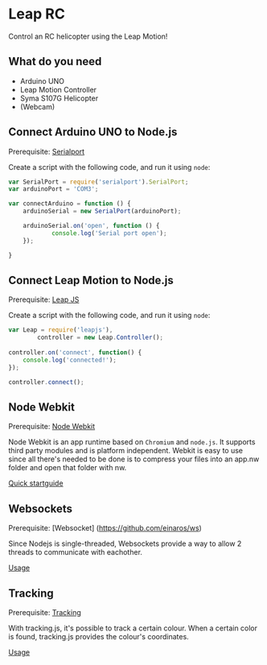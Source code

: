 # Leap RC

Control an RC helicopter using the Leap Motion!

## What do you need

- Arduino UNO
- Leap Motion Controller
- Syma S107G Helicopter
- (Webcam)

## Connect Arduino UNO to Node.js

Prerequisite: [Serialport](https://github.com/voodootikigod/node-serialport)

Create a script with the following code, and run it using `node`:

```js
var SerialPort = require('serialport').SerialPort;
var arduinoPort = 'COM3';

var connectArduino = function () {
    arduinoSerial = new SerialPort(arduinoPort);

    arduinoSerial.on('open', function () {
            console.log('Serial port open');
    });

}
```

## Connect Leap Motion to Node.js

Prerequisite: [Leap JS](https://github.com/leapmotion/leapjs)

Create a script with the following code, and run it using `node`:

```js
var Leap = require('leapjs'),
        controller = new Leap.Controller();
        
controller.on('connect', function() {
	console.log('connected!');
});

controller.connect();
```

## Node Webkit

Prerequisite: [Node Webkit](https://github.com/rogerwang/node-webkit)

Node Webkit is an app runtime based on `Chromium` and `node.js`. It supports third party modules and is platform independent.
Webkit is easy to use since all there's needed to be done is to compress your files into an app.nw folder and open that folder with nw.

[Quick startguide](https://github.com/rogerwang/node-webkit#quick-start)

## Websockets

Prerequisite: [Websocket] (https://github.com/einaros/ws)

Since Nodejs is single-threaded, Websockets provide a way to allow 2 threads to communicate with eachother.

[Usage](https://github.com/sam45/leaprc/wiki/Websocket)

## Tracking

Prerequisite: [Tracking](https://github.com/eduardolundgren/tracking.js)

With tracking.js, it's possible to track a certain colour.
When a certain color is found, tracking.js provides the colour's coordinates.

[Usage](https://github.com/sam45/leaprc/wiki/Tracking)
